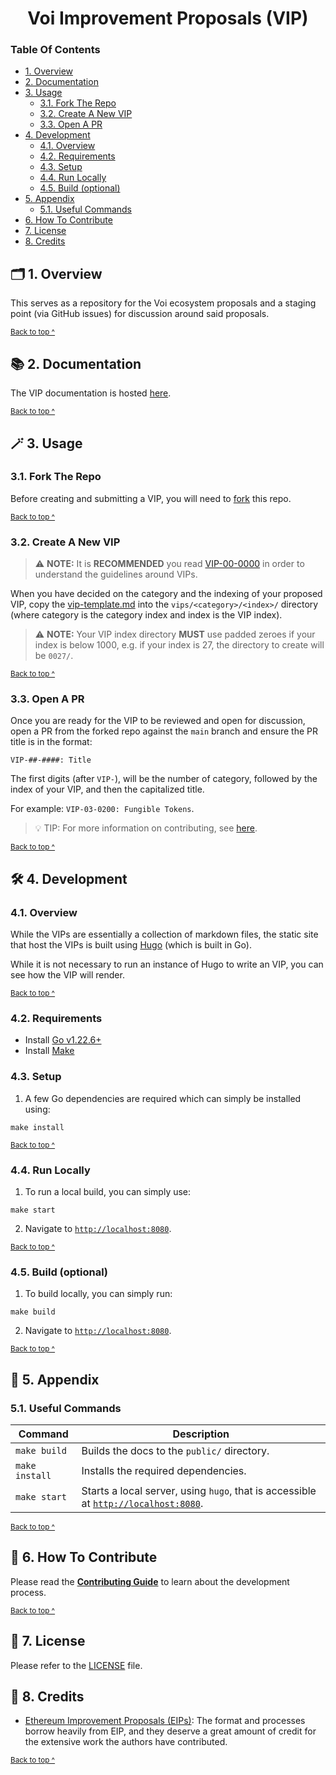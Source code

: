<h1 align="center">
  Voi Improvement Proposals (VIP)
</h1>

### Table Of Contents

* [1. Overview](#-1-overview)
* [2. Documentation](#-2-documentation)
* [3. Usage](#-3-usage)
  - [3.1. Fork The Repo](#31-fork-the-repo)
  - [3.2. Create A New VIP](#32-create-a-new-vip)
  - [3.3. Open A PR](#33-open-a-pr)
* [4. Development](#-4-development)
  - [4.1. Overview](#41-overview)
  - [4.2. Requirements](#42-requirements)
  - [4.3. Setup](#43-setup)
  - [4.4. Run Locally](#44-run-locally)
  - [4.5. Build (optional)](#45-build-optional)
* [5. Appendix](#-5-appendix)
  - [5.1. Useful Commands](#51-useful-commands)
* [6. How To Contribute](#-6-how-to-contribute)
* [7. License](#-7-license)
* [8. Credits](#-8-credits)

## 🗂️ 1. Overview

This serves as a repository for the Voi ecosystem proposals and a staging point (via GitHub issues) for discussion around said proposals.

<sup>[Back to top ^][table-of-contents]</sup>

## 📚 2. Documentation

The VIP documentation is hosted [here][documentation].

<sup>[Back to top ^][table-of-contents]</sup>

## 🪄 3. Usage

### 3.1. Fork The Repo

Before creating and submitting a VIP, you will need to [fork](https://github.com/voi-community/voi-improvement-proposals/fork) this repo.

<sup>[Back to top ^][table-of-contents]</sup>

### 3.2. Create A New VIP

> ⚠️ **NOTE:** It is **RECOMMENDED** you read [VIP-00-0000][vip-00-0000] in order to understand the guidelines around VIPs.

When you have decided on the category and the indexing of your proposed VIP, copy the [vip-template.md](./vip-template.md) into the `vips/<category>/<index>/` directory (where category is the category index and index is the VIP index).

> ⚠️ **NOTE:** Your VIP index directory **MUST** use padded zeroes if your index is below 1000, e.g. if your index is 27, the directory to create will be `0027/`.

<sup>[Back to top ^][table-of-contents]</sup>

### 3.3. Open A PR

Once you are ready for the VIP to be reviewed and open for discussion, open a PR from the forked repo against the `main` branch and ensure the PR title is in the format:

````text
VIP-##-####: Title
````

The first digits (after `VIP-`), will be the number of category, followed by the index of your VIP, and then the capitalized title.

For example: `VIP-03-0200: Fungible Tokens`.

> 💡 TIP: For more information on contributing, see [here][contribute].

<sup>[Back to top ^][table-of-contents]</sup>

## 🛠 4. Development

### 4.1. Overview

While the VIPs are essentially a collection of markdown files, the static site that host the VIPs is built using [Hugo][hugo] (which is built in Go).

While it is not necessary to run an instance of Hugo to write an VIP, you can see how the VIP will render.

<sup>[Back to top ^][table-of-contents]</sup>

### 4.2. Requirements

* Install [Go v1.22.6+][go-install]
* Install [Make][make]

### 4.3. Setup

1. A few Go dependencies are required which can simply be installed using:
```shell
make install
```

<sup>[Back to top ^][table-of-contents]</sup>

### 4.4. Run Locally

1. To run a local build, you can simply use:
```shell
make start
```

2. Navigate to [`http://localhost:8080`][localhost].

<sup>[Back to top ^][table-of-contents]</sup>

### 4.5. Build (optional)

1. To build locally, you can simply run:
```shell
make build
```

2. Navigate to [`http://localhost:8080`][localhost].

<sup>[Back to top ^][table-of-contents]</sup>

## 📑 5. Appendix

### 5.1. Useful Commands

| Command        | Description                                                                                      |
|----------------|--------------------------------------------------------------------------------------------------|
| `make build`   | Builds the docs to the `public/` directory.                                                      |
| `make install` | Installs the required dependencies.                                                              |
| `make start`   | Starts a local server, using `hugo`, that is accessible at [`http://localhost:8080`][localhost]. |

<sup>[Back to top ^][table-of-contents]</sup>

## 👏 6. How To Contribute

Please read the [**Contributing Guide**][contribute] to learn about the development process.

<sup>[Back to top ^][table-of-contents]</sup>

## 📄 7. License

Please refer to the [LICENSE][license] file.

## 🎉 8. Credits

* [Ethereum Improvement Proposals (EIPs)](https://eips.ethereum.org/): The format and processes borrow heavily from EIP, and they deserve a great amount of credit for the extensive work the authors have contributed.

<sup>[Back to top ^][table-of-contents]</sup>

<!-- Links -->
[contribute]: ./CONTRIBUTING.md
[documentation]: https://vip.voi.network
[go-install]: https://go.dev/doc/install
[hugo]: https://gohugo.io
[license]: ./LICENSE
[localhost]: http://localhost:8080
[make]: https://www.gnu.org/software/make/
[table-of-contents]: #table-of-contents
[vip-00-0000]: ./vips/00/0000/index.md
